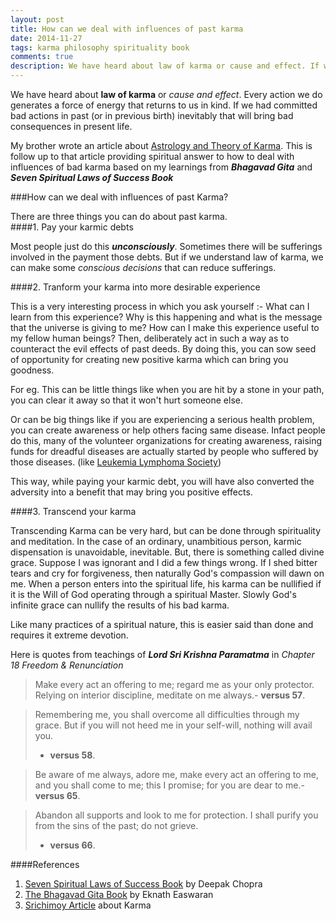 ```yaml
---
layout: post
title: How can we deal with influences of past karma
date: 2014-11-27
tags: karma philosophy spirituality book
comments: true
description: We have heard about law of karma or cause and effect. If we had committed bad actions in past inevitably that will bring bad consequences in present life. In this post I will provide spiritual answer to how to deal with influences of bad karma
---
```


We have heard about **law of karma** or *cause and effect*. Every action we do generates a force of energy that returns to us in kind. If we had committed bad actions in past (or in previous birth) inevitably that will bring bad consequences in present life.

My brother wrote an article about [Astrology and Theory of Karma](http://innovativeastrosolutions.wordpress.com/2014/03/31/astrology-and-theory-of-karma/).
This is follow up to that article providing spiritual answer to how to deal with influences of bad karma based on my learnings from ***Bhagavad Gita*** and ***Seven Spiritual Laws of Success Book***


###How can we deal with influences of past Karma?

There are three things you can do about past karma.
<br>
####1. Pay your karmic debts

Most people just do this ***unconsciously***. Sometimes there will be sufferings involved in the payment those debts. But if we understand law of karma, we can make some *conscious decisions* that can reduce sufferings.

####2. Tranform your karma into more desirable experience

This is a very interesting process in which you ask yourself :- What can I learn from this experience? Why is this happening and what is the message that the universe is giving to me? How can I make this experience useful to my fellow human beings? Then, deliberately act in such a way as to counteract the evil effects of past deeds. By doing this, you can sow seed of opportunity for creating new positive karma which can bring you goodness.
 
For eg. This can be little things like when you are hit by a stone in your path, you can clear it away so that it won't hurt someone else. 

Or can be big things like if you are experiencing a serious health problem, you can create awareness or help others facing same disease. Infact people do this, many of the volunteer organizations for creating awareness, raising funds for dreadful diseases are actually started by people who suffered by those diseases. (like [Leukemia Lymphoma Society](http://en.wikipedia.org/wiki/Leukemia_%26_Lymphoma_Society#History))

This way, while paying your karmic debt, you will have also converted the adversity into a benefit that may bring you positive effects.

####3. Transcend your karma

Transcending Karma can be very hard, but can be done through spirituality and meditation. In the case of an ordinary, unambitious person, karmic dispensation is unavoidable, inevitable.
But, there is something called divine grace. Suppose I was ignorant and I did a few things wrong. 
If I shed bitter tears and cry for forgiveness, then naturally God's compassion will dawn on me. 
When a person enters into the spiritual life, his karma can be nullified if it is the Will of God operating through a spiritual Master.
Slowly God's infinite grace can nullify the results of his bad karma.

Like many practices of a spiritual nature, this is easier said than done and requires it extreme devotion.

Here is quotes from teachings of ***Lord Sri Krishna Paramatma*** in *Chapter 18 Freedom & Renunciation*

>Make every act an offering to me; regard me as your only protector. Relying on interior discipline, meditate on me always.- **versus 57**.

>Remembering me, you shall overcome all difficulties through my grace. But if you will not heed me in your self-will, nothing will avail you.
>- **versus 58**.


>Be aware of me always, adore me, make every act an offering to me, and you shall come to me; this I promise; for you are dear to me.- **versus 65**.

>Abandon all supports and look to me for protection. I shall purify you from the sins of the past; do not grieve.
>- **versus 66**.

####References

1. [Seven Spiritual Laws of Success Book](http://www.amazon.com/Seven-Spiritual-Laws-Success-Fulfillment-ebook/dp/B005BY3XHC/) by Deepak Chopra
2. [The Bhagavad Gita Book](http://amzn.com/1586380192) by Eknath Easwaran
3. [Srichimoy Article](http://www.srichinmoy.org/polski/node/3159)  about Karma

